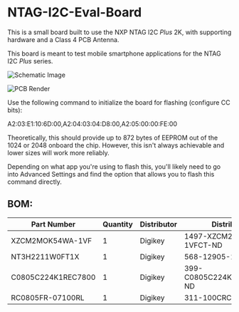 # NTAG-I2C-Eval-Board

This is a small board built to use the NXP NTAG I2C _Plus_ 2K, with supporting hardware and a Class 4 PCB Antenna. 

This board is meant to test mobile smartphone applications for the NTAG I2C _Plus_ series.

![Schematic Image](https://cloud-din6btxn9-hack-club-bot.vercel.app/0image.png)

![PCB Render](https://cloud-3zj57agtd-hack-club-bot.vercel.app/0screenshot_2023-11-14_at_10.27.56_am.png)

Use the following command to initialize the board for flashing (configure CC bits): 

A2:03:E1:10:6D:00,A2:04:03:04:D8:00,A2:05:00:00:FE:00

Theoretically, this should provide up to 872 bytes of EEPROM out of the 1024 or 2048 onboard the chip. However, this isn't always achievable and lower sizes will work more reliably.

Depending on what app you're using to flash this, you'll likely need to go into Advanced Settings and find the option that allows you to flash this command directly. 

## BOM:
| Part Number        | Quantity | Distributor | Distributor #               |
|--------------------|----------|-------------|-----------------------------|
| XZCM2MOK54WA-1VF   | 1        | Digikey     | 1497-XZCM2MOK54WA-1VFCT-ND  |
| NT3H2211W0FT1X     | 1        | Digikey     | 568-12905-1-ND              |
| C0805C224K1REC7800 | 1        | Digikey     | 399-C0805C224K1REC7800CT-ND |
| RC0805FR-07100RL   | 1        | Digikey     | 311-100CRCT-ND              |
